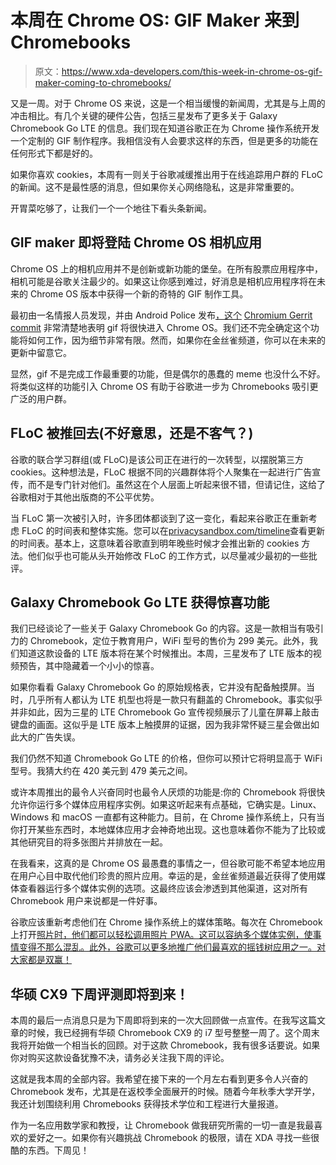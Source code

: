 # 本周在 Chrome OS: GIF Maker 来到 Chromebooks

> 原文：<https://www.xda-developers.com/this-week-in-chrome-os-gif-maker-coming-to-chromebooks/>

又是一周。对于 Chrome OS 来说，这是一个相当缓慢的新闻周，尤其是与上周的冲击相比。有几个关键的硬件公告，包括三星发布了更多关于 Galaxy Chromebook Go LTE 的信息。我们现在知道谷歌正在为 Chrome 操作系统开发一个定制的 GIF 制作程序。我相信没有人会要求这样的东西，但是更多的功能在任何形式下都是好的。

如果你喜欢 cookies，本周有一则关于谷歌减缓推出用于在线追踪用户群的 FLoC 的新闻。这不是最性感的消息，但如果你关心网络隐私，这是非常重要的。

开胃菜吃够了，让我们一个一个地往下看头条新闻。

## GIF maker 即将登陆 Chrome OS 相机应用

Chrome OS 上的相机应用并不是创新或新功能的堡垒。在所有股票应用程序中，相机可能是谷歌关注最少的。如果这让你感到难过，好消息是相机应用程序将在未来的 Chrome OS 版本中获得一个新的奇特的 GIF 制作工具。

最初由一名情报人员发现，并由 Android Police 发布[，这个](https://www.androidpolice.com/2021/07/26/you-probably-never-thought-youd-be-making-goofy-gif-selfies-on-your-chromebook-but-here-we-are/) [Chromium Gerrit commit](https://chromium-review.googlesource.com/c/chromium/src/+/2983270) 非常清楚地表明 gif 将很快进入 Chrome OS。我们还不完全确定这个功能将如何工作，因为细节非常有限。然而，如果你在金丝雀频道，你可以在未来的更新中留意它。

显然，gif 不是完成工作最重要的功能，但是偶尔的愚蠢的 meme 也没什么不好。将类似这样的功能引入 Chrome OS 有助于谷歌进一步为 Chromebooks 吸引更广泛的用户群。

## FLoC 被推回去(不好意思，还是不客气？)

谷歌的联合学习群组(或 FLoC)是该公司正在进行的一次转型，以摆脱第三方 cookies。这种想法是，FLoC 根据不同的兴趣群体将个人聚集在一起进行广告宣传，而不是专门针对他们。虽然这在个人层面上听起来很不错，但请记住，这给了谷歌相对于其他出版商的不公平优势。

当 FLoC 第一次被引入时，许多团体都谈到了这一变化，看起来谷歌正在重新考虑 FLoC 的时间表和整体实施。您可以在[privacysandbox.com/timeline](https://www.privacysandbox.com/timeline/)查看更新的时间表。基本上，这意味着谷歌直到明年晚些时候才会推出新的 cookies 方法。他们似乎也可能从头开始修改 FLoC 的工作方式，以尽量减少最初的一些批评。

## Galaxy Chromebook Go LTE 获得惊喜功能

我们已经谈论了一些关于 Galaxy Chromebook Go 的内容。这是一款相当有吸引力的 Chromebook，定位于教育用户，WiFi 型号的售价为 299 美元。此外，我们知道这款设备的 LTE 版本将在某个时候推出。本周，三星发布了 LTE 版本的视频预告，其中隐藏着一个小小的惊喜。

如果你看看 Galaxy Chromebook Go 的原始规格表，它并没有配备触摸屏。当时，几乎所有人都认为 LTE 机型也将是一款只有翻盖的 Chromebook。事实似乎并非如此，因为三星的 LTE Chromebook Go 宣传视频展示了儿童在屏幕上敲击键盘的画面。这似乎是 LTE 版本上触摸屏的证据，因为我非常怀疑三星会做出如此大的广告失误。

我们仍然不知道 Chromebook Go LTE 的价格，但你可以预计它将明显高于 WiFi 型号。我猜大约在 420 美元到 479 美元之间。

或许本周推出的最令人兴奋同时也最令人厌烦的功能是:你的 Chromebook 将很快允许你运行多个媒体应用程序实例。如果这听起来有点基础，它确实是。Linux、Windows 和 macOS 一直都有这种能力。目前，在 Chrome 操作系统上，只有当你打开某些东西时，本地媒体应用才会神奇地出现。这也意味着你不能为了比较或其他研究目的将多张图片并排放在一起。

在我看来，这真的是 Chrome OS 最愚蠢的事情之一，但谷歌可能不希望本地应用在用户心目中取代他们珍贵的照片应用。幸运的是，金丝雀频道最近获得了使用媒体查看器运行多个媒体实例的选项。这最终应该会渗透到其他渠道，这对所有 Chromebook 用户来说都是一件好事。

谷歌应该重新考虑他们在 Chrome 操作系统上的媒体策略。每次在 Chromebook 上打开[照片时，他们都可以轻松调用照片 PWA。这可以容纳多个媒体实例，使事情变得不那么混乱。此外，谷歌可以更多地推广他们最喜欢的摇钱树应用之一。对大家都是双赢！](https://www.xda-developers.com/best-chromebooks/)

## 华硕 CX9 下周评测即将到来！

本周的最后一点消息只是为下周即将到来的一次大回顾做一点宣传。在我写这篇文章的时候，我已经拥有华硕 Chromebook CX9 的 i7 型号整整一周了。这个周末我将开始做一个相当长的回顾。对于这款 Chromebook，我有很多话要说。如果你对购买这款设备犹豫不决，请务必关注我下周的评论。

这就是我本周的全部内容。我希望在接下来的一个月左右看到更多令人兴奋的 Chromebook 发布，尤其是在返校季全面展开的时候。随着今年秋季大学开学，我还计划围绕利用 Chromebooks 获得技术学位和工程进行大量报道。

作为一名应用数学家和教授，让 Chromebook 做我研究所需的一切一直是我最喜欢的爱好之一。如果你有兴趣挑战 Chromebook 的极限，请在 XDA 寻找一些很酷的东西。下周见！